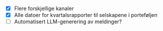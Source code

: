 - [X] Flere forskjellige kanaler
- [X] Alle datoer for kvartalsrapporter til selskapene i porteføljen
- [ ] Automatisert LLM-generering av meldinger?